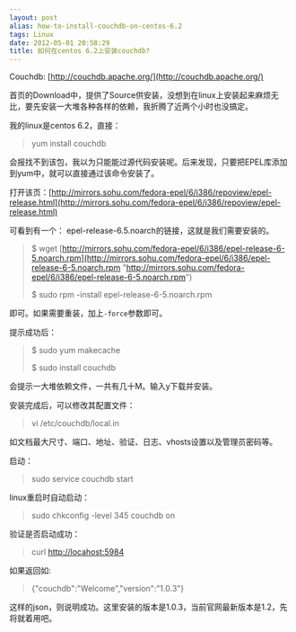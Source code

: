 ```yaml
---
layout: post
alias: how-to-install-couchdb-on-centos-6.2
tags: Linux
date: 2012-05-01 20:58:29
title: 如何在centos 6.2上安装couchdb?
---
```


Couchdb: [http://couchdb.apache.org/](http://couchdb.apache.org/)

首页的Download中，提供了Source供安装，没想到在linux上安装起来麻烦无比，要先安装一大堆各种各样的依赖，我折腾了近两个小时也没搞定。

我的linux是centos 6.2，直接：

> <font style="background-color: #ffffff">yum install couchdb</font>

会报找不到该包，我以为只能能过源代码安装呢。后来发现，只要把EPEL库添加到yum中，就可以直接通过该命令安装了。

打开该页：[http://mirrors.sohu.com/fedora-epel/6/i386/repoview/epel-release.html](http://mirrors.sohu.com/fedora-epel/6/i386/repoview/epel-release.html)

可看到有一个： epel-release-6.5.noarch的链接，这就是我们需要安装的。

> <font style="background-color: #ffffff">$ </font>wget [http://mirrors.sohu.com/fedora-epel/6/i386/epel-release-6-5.noarch.rpm](http://mirrors.sohu.com/fedora-epel/6/i386/epel-release-6-5.noarch.rpm "http://mirrors.sohu.com/fedora-epel/6/i386/epel-release-6-5.noarch.rpm")
> 
> <font style="background-color: #ffffff">$ sudo rpm -install epel-release-6-5.noarch.rpm</font>

即可。如果需要重装，加上`-force`参数即可。

提示成功后：

> <font style="background-color: #ffffff">$ sudo yum makecache</font>
> 
> <font style="background-color: #ffffff">$ sudo install couchdb</font>

会提示一大堆依赖文件，一共有几十M。输入y下载并安装。

安装完成后，可以修改其配置文件：

> <font style="background-color: #ffffff">vi /etc/couchdb/local.in</font>

如文档最大尺寸、端口、地址、验证、日志、vhosts设置以及管理员密码等。

启动：

> <font style="background-color: #ffffff">sudo service couchdb start</font>

linux重启时自动启动：

> <font style="background-color: #ffffff">sudo chkconfig -level 345 couchdb on</font>

验证是否启动成功：

> <font style="background-color: #ffffff">curl [http://locahost:5984](http://locahost:5984)</font>

如果返回如: 

> {"couchdb":"Welcome","version":"1.0.3"}     
> 
>  

这样的json，则说明成功。这里安装的版本是1.0.3，当前官网最新版本是1.2，先将就着用吧。
